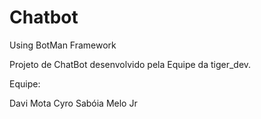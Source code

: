 # Chatbot

Using BotMan Framework 

Projeto de ChatBot desenvolvido pela Equipe da tiger_dev. 

Equipe: 

Davi Mota
Cyro Sabóia 
Melo Jr 

